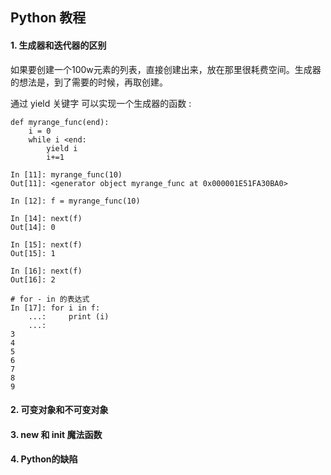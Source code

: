 ## Python 教程 

#### 1. 生成器和迭代器的区别
        
如果要创建一个100w元素的列表，直接创建出来，放在那里很耗费空间。生成器的想法是，到了需要的时候，再取创建。

通过 yield 关键字 可以实现一个生成器的函数 :
```
def myrange_func(end):
    i = 0
    while i <end:
        yield i 
        i+=1

In [11]: myrange_func(10)
Out[11]: <generator object myrange_func at 0x000001E51FA30BA0>

In [12]: f = myrange_func(10)

In [14]: next(f)
Out[14]: 0

In [15]: next(f)
Out[15]: 1

In [16]: next(f)
Out[16]: 2

# for - in 的表达式
In [17]: for i in f:
    ...:     print (i)
    ...:
3
4
5
6
7
8
9
```



#### 2. 可变对象和不可变对象


#### 3. new 和 __init__ 魔法函数


#### 4. Python的缺陷